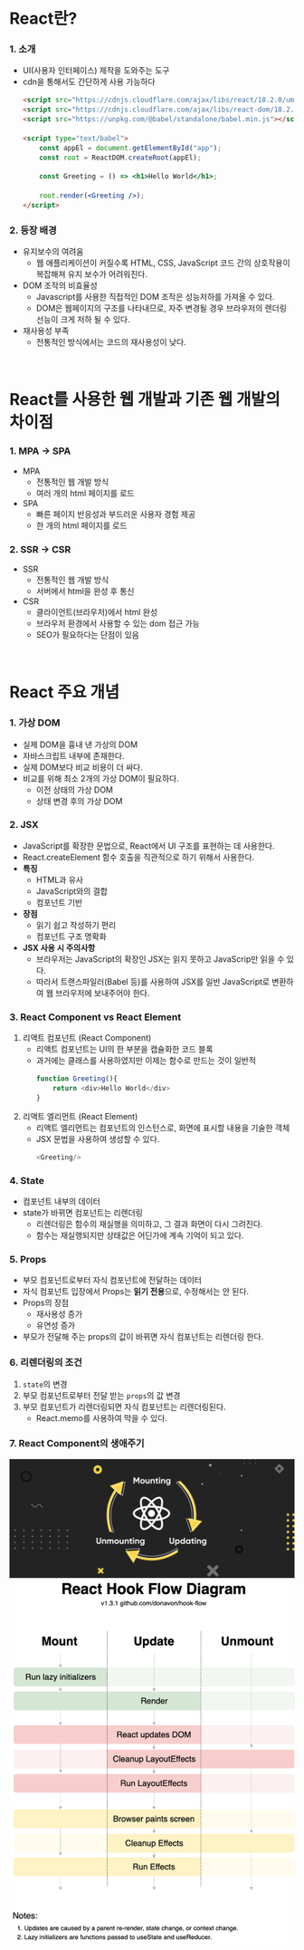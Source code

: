 # React란?

### 1. 소개

* UI(사용자 인터페이스) 제작을 도와주는 도구
* cdn을 통해서도 간단하게 사용 가능하다
    ```html
    <script src="https://cdnjs.cloudflare.com/ajax/libs/react/18.2.0/umd/react.production.min.js"></script>
    <script src="https://cdnjs.cloudflare.com/ajax/libs/react-dom/18.2.0/umd/react-dom.production.min.js"></script>
    <script src="https://unpkg.com/@babel/standalone/babel.min.js"></script>

    <script type="text/babel">
        const appEl = document.getElementById("app");
        const root = ReactDOM.createRoot(appEl);

        const Greeting = () => <h1>Hello World</h1>;

        root.render(<Greeting />);
    </script>

    ```

### 2. 등장 배경

* 유지보수의 여려움
    * 웹 애플리케이션이 커질수록 HTML, CSS, JavaScript 코드 간의 상호작용이 복잡해져 유지 보수가 어려워진다.
* DOM 조작의 비효율성
    * Javascript를 사용한 직접적인 DOM 조작은 성능저하를 가져올 수 있다.
    * DOM은 웹페이지의 구조를 나타내므로, 자주 변경될 경우 브라우저의 렌더링 선능이 크게 저하 될 수 있다.
* 재사용성 부족
    * 전통적인 방식에서는 코드의 재사용성이 낮다.

<br/>

# React를 사용한 웹 개발과 기존 웹 개발의 차이점

### 1. MPA -> SPA

* MPA
    * 전통적인 웹 개발 방식
    * 여러 개의 html 페이지를 로드
* SPA
    * 빠른 페이지 반응성과 부드러운 사용자 경험 제공
    * 한 개의 html 페이지를 로드

### 2. SSR -> CSR

* SSR
    * 전통적인 웹 개발 방식
    * 서버에서 html을 완성 후 통신
* CSR
    * 클라이언트(브라우저)에서 html 완성
    * 브라우저 환경에서 사용할 수 있는 dom 접근 가능
    * SEO가 필요하다는 단점이 있음

<br/>

# React 주요 개념

### 1. 가상 DOM

* 실제 DOM을 흉내 낸 가상의 DOM
* 자바스크립트 내부에 존재한다.
* 실제 DOM보다 비교 비용이 더 싸다.
* 비교를 위해 최소 2개의 가상 DOM이 필요하다.
    * 이전 상태의 가상 DOM
    * 상태 변경 후의 가상 DOM

### 2. JSX

* JavaScript를 확장한 문법으로, React에서 UI 구조를 표현하는 데 사용한다.
* React.createElement 함수 호출을 직관적으로 하기 위해서 사용한다.
* **특징**
    * HTML과 유사
    * JavaScript와의 결합
    * 컴포넌트 기반
* **장점**
    * 읽기 쉽고 작성하기 편리
    * 컴포넌트 구조 명확화
* **JSX 사용 시 주의사항**
    * 브라우저는 JavaScript의 확장인 JSX는 읽지 못하고 JavaScrip만 읽을 수 있다.
    * 따라서 트랜스파일러(Babel 등)를 사용하여 JSX를 일반 JavaScript로 변환하여 웹 브라우저에 보내주어야 한다.

### 3. React Component vs React Element

1. 리액트 컴포넌트 (React Component)
    * 리액트 컴포넌트는 UI의 한 부분을 캡슐화한 코드 블록
    * 과거에는 클래스를 사용하였지만 이제는 함수로 만드는 것이 일반적
        ```javascript
        function Greeting(){
            return <div>Hello World</div>
        }
        ```
2. 리액트 엘리먼트 (React Element)
    * 리액트 엘리먼트는 컴포넌트의 인스턴스로, 화면에 표시할 내용을 기술한 객체
    * JSX 문법을 사용하여 생성할 수 있다.
        ```javascript
        <Greeting/>
        ```

### 4. State
* 컴포넌트 내부의 데이터
* state가 바뀌면 컴포넌트는 리렌더링
    * 리렌더링은 함수의 재실행을 의미하고, 그 결과 화면이 다시 그려진다.
    * 함수는 재실행되지만 상태값은 어딘가에 계속 기억이 되고 있다.

### 5. Props
* 부모 컴포넌트로부터 자식 컴포넌트에 전달하는 데이터
* 자식 컴포넌트 입장에서 Props는 **읽기 전용**으로, 수정해서는 안 된다.
* Props의 장점
    * 재사용성 증가
    * 유연성 증가
* 부모가 전달해 주는 props의 값이 바뀌면 자식 컴포넌트는 리렌더링 한다.

### 6. 리렌더링의 조건
1. `state`의 변경
2. 부모 컴포넌트로부터 전달 받는 `props`의 값 변경
3. 부모 컴포넌트가 리렌더링되면 자식 컴포넌트는 리렌더링된다.
    * React.memo를 사용하여 막을 수 있다.

### 7. React Component의 생애주기
![alt text](image-1.png)
![alt text](image.png)

